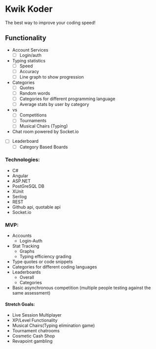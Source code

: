 # Kwik Koder

The best way to improve your coding speed!

## Functionality
- Account Services
    - [ ] Login/auth
- Typing statistics
    - [ ] Speed
    - [ ] Accuracy
    - [ ] Line graph to show progression
- Categories
    - [ ] Quotes
    - [ ] Random words
    - [ ] Categories for different programming language
    - [ ] Average stats by user by category
- vs
    - [ ] Competitions
    - [ ] Tournaments
    - [ ] Musical Chairs (Typing)
- Chat room powered by Socket.io
- [ ] Leaderboard
    - [ ] Category Based Boards

### Technologies:
- C#
- Angular
- ASP.NET
- PostGreSQL DB
- XUnit
- Serilog
- REST
- Github api, quotable api
- Socket.io

### MVP:
- Accounts
    - Login-Auth
- Stat Tracking
    - Graphs
    - Typing efficiency grading
- Type quotes or code snippets
- Categories for different coding languages
- Leaderboards
    - Overall 
    - Categories
- Basic asynchronous competition (multiple people testing against the same assessment)


#### Stretch Goals:
- Live Session Multiplayer
- XP/Level Functionality
- Musical Chairs(Typing elimination game)
- Tournament chatrooms
- Cosmetic Cash Shop
- Revapoint gambling
